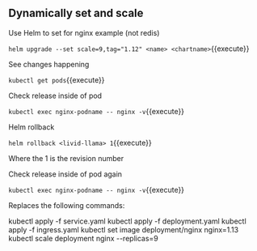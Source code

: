 ## Dynamically set and scale


Use Helm to set for nginx example (not redis)

`helm upgrade --set scale=9,tag="1.12" <name> <chartname>`{{execute}}


See changes happening

`kubectl get pods`{{execute}}

Check release inside of pod

`kubectl exec nginx-podname -- nginx -v`{{execute}}

Helm rollback

`helm rollback <livid-llama> 1`{{execute}}

Where the 1 is the revision number

Check release inside of pod again

`kubectl exec nginx-podname -- nginx -v`{{execute}}

Replaces the following commands:

kubectl apply -f service.yaml
kubectl apply -f deployment.yaml 
kubectl apply -f ingress.yaml
kubectl set image deployment/nginx nginx=1.13
kubectl scale deployment nginx --replicas=9
